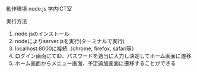 動作環境 node.js 学内ICT室

実行方法
1. node.jsのインストール
2. nodeによりserver.jsを実行(ターミナルで実行)
3. localhost:8000に接続（chrome, firefox, safari等）
4. ログイン画面にてID、パスワードを適当に入力し決定してホーム画面に遷移
5. ホーム画面からメニュー画面、予定追加画面に遷移することができる
